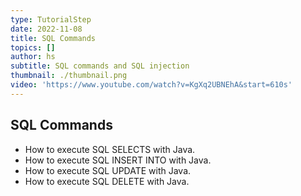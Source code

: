 ```yaml
---
type: TutorialStep
date: 2022-11-08
title: SQL Commands
topics: []
author: hs
subtitle: SQL commands and SQL injection
thumbnail: ./thumbnail.png
video: 'https://www.youtube.com/watch?v=KgXq2UBNEhA&start=610s'
---
```


## SQL Commands

* How to execute SQL SELECTS with Java.
* How to execute SQL INSERT INTO with Java.
* How to execute SQL UPDATE with Java.
* How to execute SQL DELETE with Java.
